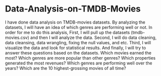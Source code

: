 # Data-Analysis-on-TMDB-Movies
I have done data analysis on TMDB-movies datasets. By analyzing the datasets, I will have an idea of which genres are performing well or not. In order for me to do this analysis, 
First, I will pull up the datasets (tmdb-movies.csv) and then I will analyze the data. Second,  I will do data cleaning, data cleansing, data wrangling, fixing the null values, and etc. Third, I will visualize the data and look for statistical results. And finally, I will try to answer these questions based on the datasets. 
Which movies earned the most? Which genres are more popular than other genres? Which properties generated the most revenues? Which genres are performing well over the years? Which are the 10 highest-grossing movies of all time? 
